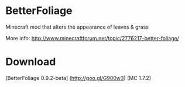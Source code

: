 BetterFoliage
=============
Minecraft mod that alters the appearance of leaves &amp; grass

More info: http://www.minecraftforum.net/topic/2776217-better-foliage/

Download
========
[BetterFoliage 0.9.2-beta] (http://goo.gl/G900w3) (MC 1.7.2)
